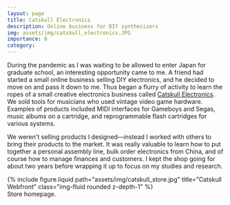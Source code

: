 ```yaml
---
layout: page
title: Catskull Electronics
description: Online business for DIY synthesizers
img: assets/img/catskull_electronics.JPG
importance: 8
category: 
---
```


During the pandemic as I was waiting to be allowed to enter Japan for graduate school, an interesting opportunity came to me. A friend had started a small online business selling DIY electronics, and he decided to move on and pass it down to me. Thus began a flurry of activity to learn the ropes of a small creative electronics business called [Catskull Electronics](https://catskullelectronics.com/). We sold tools for musicians who used vintage video game hardware. Examples of products included MIDI interfaces for Gameboys and Segas, music albums on a cartridge, and reprogrammable flash cartridges for various systems.

We weren't selling products I designed—instead I worked with others to bring their products to the market. It was really valuable to learn how to put together a personal assembly line, bulk order electronics from China, and of course how to manage finances and customers. I kept the shop going for about two years before wrapping it up to focus on my studies and research.

<div class="d-flex justify-content-center flex-column align-items-center">
    <div class="row">
        <div class="col-sm mt-3 mt-md-0">
            {% include figure.liquid path="assets/img/catskull_store.jpg" title="Catskull Webfront" class="img-fluid rounded z-depth-1" %}
        </div>
    </div>
    <div class="caption text-center">
        Store homepage.
    </div>
</div>
